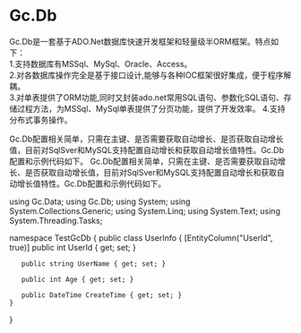# Gc.Db
  Gc.Db是一套基于ADO.Net数据库快速开发框架和轻量级半ORM框架。特点如下：  
  1.支持数据库有MSSql、MySql、Oracle、Access。      
  2.对各数据库操作完全是基于接口设计,能够与各种IOC框架很好集成，便于程序解耦。       
  3.对单表提供了ORM功能,同时又封装ado.net常用SQL语句、参数化SQL语句、存储过程方法，为MSSql、MySql单表提供了分页功能，提供了开发效率。   4.支持分布式事务操作。
  
   Gc.Db配置相关简单，只需在主键、是否需要获取自动增长、是否获取自动增长值，目前对SqlSver和MySQL支持配置自动增长和获取自动增长值特性。Gc.Db配置和示例代码如下。
    Gc.Db配置相关简单，只需在主键、是否需要获取自动增长、是否获取自动增长值，目前对SqlSver和MySQL支持配置自动增长和获取自动增长值特性。Gc.Db配置和示例代码如下。

using Gc.Data;
using Gc.Db;
using System;
using System.Collections.Generic;
using System.Linq;
using System.Text;
using System.Threading.Tasks;

namespace TestGcDb
{
   public class UserInfo
    {
        [EntityColumn("UserId", true)]
       public int UserId { get; set; }

       public string UserName { get; set; }

       public int Age { get; set; }

       public DateTime CreateTime { get; set; }
    }
}
